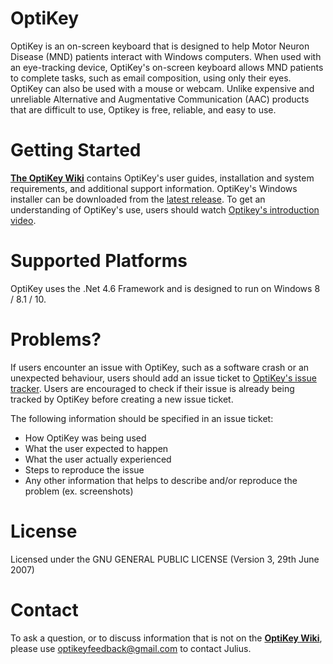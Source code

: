 # OptiKey

OptiKey is an on-screen keyboard that is designed to help Motor Neuron Disease (MND) patients interact with Windows computers. When used with an eye-tracking device, OptiKey's on-screen keyboard allows MND patients to complete tasks, such as email composition, using only their eyes. OptiKey can also be used with a mouse or webcam. Unlike expensive and unreliable Alternative and Augmentative Communication (AAC) products that are difficult to use, Optikey is free, reliable, and easy to use.

# Getting Started

[**The OptiKey Wiki**](https://github.com/OptiKey/OptiKey/wiki) contains OptiKey's user guides, installation and system requirements, and additional support information. OptiKey's Windows installer can be downloaded from the [latest release](https://github.com/JuliusSweetland/OptiKey/releases/latest). To get an understanding of OptiKey's use, users should watch [Optikey's introduction video](https://www.youtube.com/watch?v=HLkyORh7vKk).

# Supported Platforms

OptiKey uses the .Net 4.6 Framework and is designed to run on Windows 8 / 8.1 / 10.

# Problems?

If users encounter an issue with OptiKey, such as a software crash or an unexpected behaviour, users should add an issue ticket to [OptiKey's issue tracker](https://github.com/OptiKey/OptiKey/issues). Users are encouraged to check if their issue is already being tracked by OptiKey before creating a new issue ticket.

The following information should be specified in an issue ticket:

* How OptiKey was being used
* What the user expected to happen
* What the user actually experienced
* Steps to reproduce the issue
* Any other information that helps to describe and/or reproduce the problem (ex. screenshots)

# License

Licensed under the GNU GENERAL PUBLIC LICENSE (Version 3, 29th June 2007)

# Contact

To ask a question, or to discuss information that is not on the [**OptiKey Wiki**](https://github.com/JuliusSweetland/OptiKey/wiki/), please use <optikeyfeedback@gmail.com> to contact Julius.

